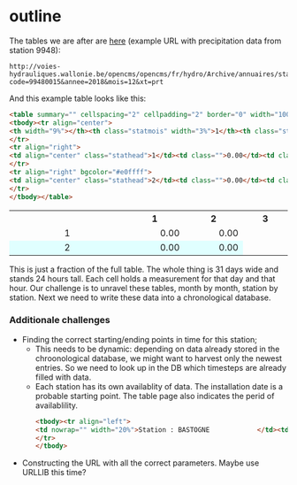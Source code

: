 # outline

The tables we are after are [here](http://voies-hydrauliques.wallonie.be/opencms/opencms/fr/hydro/Archive/annuaires/stathorairetab.do?code=99480015&annee=2018&mois=12&xt=prt) (example URL with precipitation data from station 9948):
```
http://voies-hydrauliques.wallonie.be/opencms/opencms/fr/hydro/Archive/annuaires/stathorairetab.do?code=99480015&annee=2018&mois=12&xt=prt
```
And this example table looks like this:
```html
<table summary="" cellspacing="2" cellpadding="2" border="0" width="100%">
<tbody><tr align="center">
<th width="9%"></th><th class="statmois" width="3%">1</th><th class="statmois" width="3%">2</th><th class="statmois" width="3%">3</th>
</tr>
<tr align="right">
<td align="center" class="stathead">1</td><td class="">0.00</td><td class="">0.00</td>
</tr>
<tr align="right" bgcolor="#e0ffff">
<td align="center" class="stathead">2</td><td class="">0.00</td><td class="">0.00</td>
</tr>
</tbody></table>

```

<table summary="" cellspacing="2" cellpadding="2" border="0" width="100%">
<tbody><tr align="center">
<th width="9%"></th><th class="statmois" width="3%">1</th><th class="statmois" width="3%">2</th><th class="statmois" width="3%">3</th>
</tr>
<tr align="right">
<td align="center" class="stathead">1</td><td class="">0.00</td><td class="">0.00</td>
</tr>
<tr align="right" bgcolor="#e0ffff">
<td align="center" class="stathead">2</td><td class="">0.00</td><td class="">0.00</td>
</tr>
</tbody></table>

This is just a fraction of the full table. The whole thing is 31 days wide and stands 24 hours tall. Each cell holds a measurement for that day and that hour. Our challenge is to unravel these tables, month by month, station by station. Next we need to write these data into a chronological database.

### Additionale challenges
- Finding the correct starting/ending points in time for this station;
    - This needs to be dynamic: depending on data already stored in the chroonological database, we might want to harvest only the newest entries. So we need to look up in the DB which timesteps are already filled with data.
    - Each station has its own availablity of data. The installation date is a probable starting point. The table page also indicates the perid of availablility.
        ```html
        <tbody><tr align="left">
        <td nowrap="" width="20%">Station : BASTOGNE            </td><td nowrap="" width="20%">Rivière : SURE                </td><td nowrap="" width="25%">Période : 01/2002 - 06/2019</td><td align="right" nowrap="" width="35%"></td>
        </tr>
        </tbody>
        ```
- Constructing the URL with all the correct parameters. Maybe use URLLIB this time?
